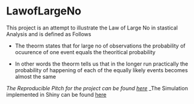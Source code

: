 # LawofLargeNo

This project is an attempt to illustrate the Law of Large No in stastical Analysis and is defined as Follows

* The theorm states that for large no of observations the probability of ocuurence of one event equals the theoritical probability

* In other words the theorm tells us that in the longer run practically the probability of happening of each of the equally likely events becomes almost the same

_The Reproducible Pitch for the project can be found [here](http://rpubs.com/ysk96/cointoss)_
_The Simulation implemented in Shiny can be found [here](https://projectclickstream.shinyapps.io/Simulation/)
